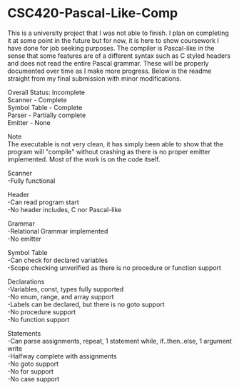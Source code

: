 # CSC420-Pascal-Like-Comp

This is a university project that I was not able to finish. I plan on completing it at some point in the future but for now, it is here to show coursework I have done for job seeking purposes. The compiler is Pascal-like in the sense that some features are of a different syntax such as C styled headers and does not read the entire Pascal grammar. These will be properly documented over time as I make more progress. Below is the readme straight from my final submission with minor modifications.

Overall Status: Incomplete\
Scanner - Complete\
Symbol Table - Complete\
Parser - Partially complete\
Emitter - None

Note\
The executable is not very clean, it has simply been able to show that 
the program will "compile" without crashing as there is no proper 
emitter implemented. Most of the work is on the code itself.

Scanner\
-Fully functional

Header\
-Can read program start\
-No header includes, C nor Pascal-like

Grammar\
-Relational Grammar implemented\
-No emitter

Symbol Table\
-Can check for declared variables\
-Scope checking unverified as there is no procedure or function support

Declarations\
-Variables, const, types fully supported\
-No enum, range, and array support\
-Labels can be declared, but there is no goto support\
-No procedure support\
-No function support

Statements\
-Can parse assignments, repeat, 1 statement while, if..then..else, 1 argument write\
-Halfway complete with assignments\
-No goto support\
-No for support\
-No case support

